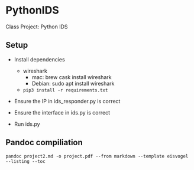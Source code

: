 # PythonIDS 

Class Project: Python IDS 


## Setup

* Install dependencies 
    * wireshark
        * mac: brew cask install wireshark
        * Debian: sudo apt install wireshark
    * `pip3 install -r requirements.txt`


* Ensure the IP in ids_responder.py is correct
* Ensure the interface in ids.py is correct
* Run ids.py

## Pandoc compiliation
`pandoc project2.md -o project.pdf --from markdown --template eisvogel --listing --toc`
